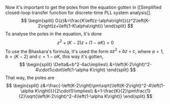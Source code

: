 Now it's important to get the poles from the equation gotten in [[Simplified closed-loop transfer function for discrete-time PLL system analysis]].
$$
\begin{split}
G(z)&=\frac{K\left(z-\alpha\right)}{z^2\left(K-2\right)z+\left(1-K\alpha\right)}
\end{split}
$$
To analyse the poles in the equation, it's done
$$
z^2+\left(K-2\right)z+(1-\alpha K)=0
$$
To use the Bhaskara's formula, it's used the form $az^2+bz+c$, where $a=1$, $b=(K-2)$ and $c=1-\alpha K$, this way it's gotten,
$$
\begin{split}
\Delta&=b^2-4ac\implies\\
&=\left(K-2\right)^2-4\cdot1\cdot\left(1-\alpha K\right)
\end{split}
$$
That way, the poles are
$$
\begin{split}
z&=\frac{-\left(K-2\right)\pm\sqrt{\left(K-2\right)^2-4\left(1-\alpha K\right)}}{2\cdot1}\implies\\
&=1-\frac{K}{2}\pm\frac{1}{2}\sqrt{\left(K-2\right)^2-4\left(1-\alpha K\right)}
\end{split}
$$